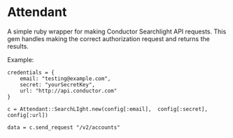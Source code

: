 # Attendant

A simple ruby wrapper for making Conductor Searchlight API requests. This gem handles making the correct authorization request and returns the results.

Example:

	credentials = {
		email: "testing@example.com",
		secret: "yourSecretKey",
		url: "http://api.conductor.com"
	}

	c = Attendant::SearchLIght.new(config[:email], 	config[:secret], config[:url])

	data = c.send_request "/v2/accounts"

